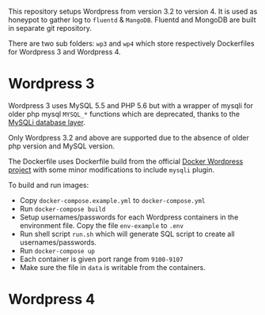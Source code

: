 This repository setups Wordpress from version 3.2 to version 4. It is used as honeypot to gather log to `fluentd` & `MangoDB`. Fluentd and MongoDB are built in separate git repository.

There are two sub folders: `wp3` and `wp4` which store respectively Dockerfiles for Wordpress 3 and Wordpress 4.

# Wordpress 3

Wordpress 3 uses MySQL 5.5 and PHP 5.6 but with a wrapper of mysqli for older php mysql `MYSQL_*` functions which are deprecated, thanks to the [MySQLi database layer](https://wordpress.org/plugins/mysqli "").

Only Wordpress 3.2 and above are supported due to the absence of older php version and MySQL version.

The Dockerfile uses Dockerfile build from the official [Docker Wordpress project](https://github.com/docker-library/wordpress "") with some minor modifications to include `mysqli` plugin.

To build and run images:
- Copy `docker-compose.example.yml` to `docker-compose.yml`
- Run `docker-compose build`
- Setup usernames/passwords for each Wordpress containers in the environment file. Copy the file `env-example` to `.env`
- Run shell script `run.sh` which will generate SQL script to create all usernames/passwords.
- Run `docker-compose up`
- Each container is given port range from `9100-9107`
- Make sure the file in `data` is writable from the containers.

# Wordpress 4

